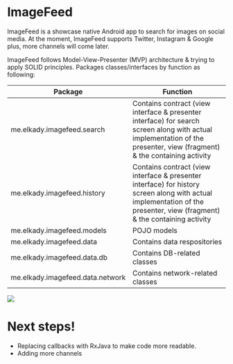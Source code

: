 # ImageFeed

ImageFeed is a showcase native Android app to search for images on social media. At the moment, ImageFeed supports Twitter, Instagram & Google plus, more channels will come later.

ImageFeed follows Model-View-Presenter (MVP) architecture & trying to apply SOLID principles. Packages classes/interfaces by function as following:

| Package | Function |
| ------ | ------ |
| me.elkady.imagefeed.search | Contains contract (view interface & presenter interface) for search screen along with actual implementation of the presenter, view (fragment) & the containing activity |
| me.elkady.imagefeed.history | Contains contract (view interface & presenter interface) for history screen along with actual implementation of the presenter, view (fragment) & the containing activity |
| me.elkady.imagefeed.models | POJO models |
| me.elkady.imagefeed.data | Contains data respositories |
| me.elkady.imagefeed.data.db | Contains DB-related classes |
| me.elkady.imagefeed.data.network | Contains network-related classes |

![](http://www.goxuni.com/wp-content/uploads/2016/05/MVP1.png)



# Next steps!

- Replacing callbacks with RxJava to make code more readable.
- Adding more channels


